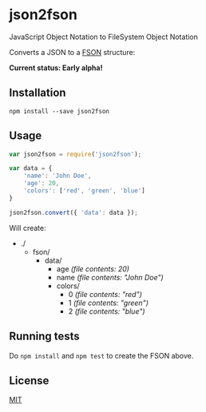 # json2fson
JavaScript Object Notation to FileSystem Object Notation

Converts a JSON to a [FSON](https://github.com/fson-standard/rfc/blob/master/README.md) structure:

**Current status: Early alpha!**

## Installation

`npm install --save json2fson`

## Usage

```javascript
var json2fson = require('json2fson');

var data = {
	'name': 'John Doe',
	'age': 20,
	'colors': ['red', 'green', 'blue']
}

json2fson.convert({ 'data': data });
```

Will create:

* ./
	* fson/
	  * data/
	    * age _(file contents: 20)_
	    * name _(file contents: "John Doe")_
	    * colors/
	      * 0 _(file contents: "red")_
	      * 1 _(file contents: "green")_
	      * 2 _(file contents: "blue")_
	
	

## Running tests
	
Do `npm install` and `npm test` to create the FSON above.

## License

[MIT](https://github.com/adelriosantiago/json2fson/blob/master/LICENSE)